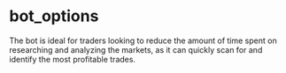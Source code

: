 # bot_options
The bot is ideal for traders looking to reduce the amount of time spent on researching and analyzing the markets, as it can quickly scan for and identify the most profitable trades. 
